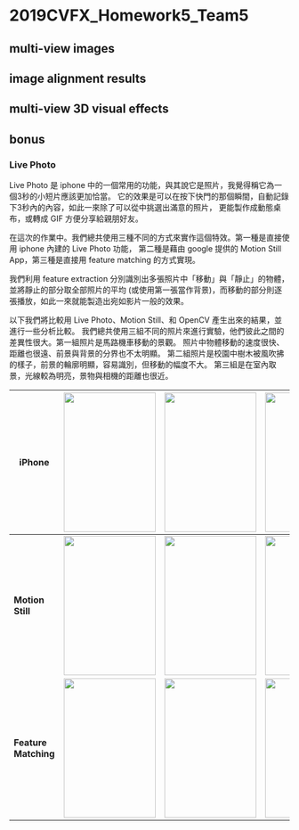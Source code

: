 # 2019CVFX_Homework5_Team5

## multi-view images
## image alignment results
## multi-view 3D visual effects
## bonus
### Live Photo

Live Photo 是 iphone 中的一個常用的功能，與其說它是照片，我覺得稱它為一個3秒的小短片應該更加恰當。
它的效果是可以在按下快門的那個瞬間，自動記錄下3秒內的內容，如此一來除了可以從中挑選出滿意的照片，
更能製作成動態桌布，或轉成 GIF 方便分享給親朋好友。 <br>

在這次的作業中。我們總共使用三種不同的方式來實作這個特效。第一種是直接使用 iphone 內建的 Live Photo 功能，
第二種是藉由 google 提供的 Motion Still App，第三種是直接用 feature matching 的方式實現。

我們利用 feature extraction 分別識別出多張照片中「移動」與「靜止」的物體，並將靜止的部分取全部照片的平均
(或使用第一張當作背景)，而移動的部分則逐張播放，如此一來就能製造出宛如影片一般的效果。 <br>

以下我們將比較用 Live Photo、Motion Still、和 OpenCV 產生出來的結果，並進行一些分析比較。
我們總共使用三組不同的照片來進行實驗，他們彼此之間的差異性很大。第一組照片是馬路機車移動的景觀。
照片中物體移動的速度很快、距離也很遠、前景與背景的分界也不太明顯。
第二組照片是校園中樹木被風吹拂的樣子，前景的輪廓明顯，容易識別，但移動的幅度不大。
第三組是在室內取景，光線較為明亮，景物與相機的距離也很近。


| iPhone               | <img src="./Images/lp1.gif" width="165" height="250"> | <img src="./Images/lp2.gif" width="165" height="250"> | <img src="./Images/lp3.gif" width="165" height="250"> | <img src="./Images/lp4.gif" width="165" height="250"> | 
| --------             | --------                                              | --------                                              | --------                                              | --------                                              |
| **Motion Still**     | <img src="./Images/ms1.gif" width="165" height="250"> | <img src="./Images/ms2.gif" width="165" height="250"> | <img src="./Images/ms3.gif" width="165" height="250"> | <img src="./Images/ms4.gif" width="165" height="250"> |
| **Feature Matching** | <img src="./Images/ms1.gif" width="165" height="250"> | <img src="./Images/ms2.gif" width="165" height="250"> | <img src="./Images/ms3.gif" width="165" height="250"> | <img src="./Images/ms4.gif" width="165" height="250"> |
